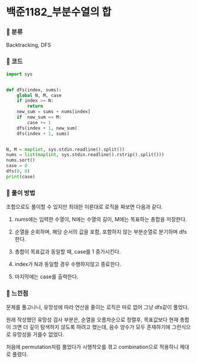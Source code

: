 # 백준1182\_부분수열의 합

### &#127822; 분류

Backtracking, DFS

### &#127822; 코드

```python
import sys


def dfs(index, sums):
    global N, M, case
    if index >= N:
        return
    new_sum = sums + nums[index]
    if  new_sum == M:
        case += 1
    dfs(index + 1, new_sum)
    dfs(index + 1, sums)


N, M = map(int, sys.stdin.readline().split())
nums = list(map(int, sys.stdin.readline().rstrip().split()))
nums.sort()
case = 0
dfs(0, 0)
print(case)

```

### &#127822; 풀이 방법

조합으로도 풀이할 수 있지만 최대한 이론대로 로직을 짜보면 다음과 같다.

1. nums에는 입력한 수열이, N에는 수열의 길이, M에는 목표하는 총합을 저장한다.

2. 순열을 순회하며, 해당 순서의 값을 포함, 포함하지 않는 부분순열로 분기하며 dfs한다.
    
3. 총합이 목표값과 동일할 때, case를 1 증가시킨다.

4. index가 N과 동일할 경우 수행하지않고 종료한다.

5. 마지막에는 case를 출력한다.

### &#127822; 느낀점

문제를 풀고나니, 유망성에 따라 연산을 줄이는 로직은 따로 없어 그냥 dfs같이 풀었다.

원래 작성했던 유망성 검사 부분은, 순열을 오름차순으로 정렬후, 목표값보다 현재 총합이 크면 더 깊이 탐색하지 않도록 하려고 했는데, 음수 양수가 모두 존재하기에 그런식으로 유망성을 거를수 없었다. 

처음에 permutation처럼 풀었다가 시행착오를 겪고 combination으로 적용하니 제대로 풀렸다.